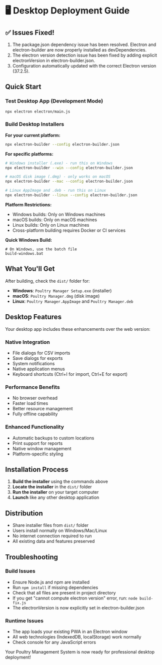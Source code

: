 # 🖥️ Desktop Deployment Guide

## ✅ Issues Fixed!
1. The package.json dependency issue has been resolved. Electron and electron-builder are now properly installed as devDependencies.
2. The electron version detection issue has been fixed by adding explicit electronVersion in electron-builder.json.
3. Configuration automatically updated with the correct Electron version (37.2.5).

## Quick Start

### Test Desktop App (Development Mode)
```bash
npx electron electron/main.js
```

### Build Desktop Installers

**For your current platform:**
```bash
npx electron-builder --config electron-builder.json
```

**For specific platforms:**
```bash
# Windows installer (.exe) - run this on Windows
npx electron-builder --win --config electron-builder.json

# macOS disk image (.dmg) - only works on macOS
npx electron-builder --mac --config electron-builder.json

# Linux AppImage and .deb - run this on Linux
npx electron-builder --linux --config electron-builder.json
```

**Platform Restrictions:**
- Windows builds: Only on Windows machines
- macOS builds: Only on macOS machines  
- Linux builds: Only on Linux machines
- Cross-platform building requires Docker or CI services

**Quick Windows Build:**
```batch
# On Windows, use the batch file
build-windows.bat
```

## What You'll Get

After building, check the `dist/` folder for:

- **Windows**: `Poultry Manager Setup.exe` (installer)
- **macOS**: `Poultry Manager.dmg` (disk image)
- **Linux**: `Poultry Manager.AppImage` and `Poultry Manager.deb`

## Desktop Features

Your desktop app includes these enhancements over the web version:

### Native Integration
- File dialogs for CSV imports
- Save dialogs for exports  
- System notifications
- Native application menus
- Keyboard shortcuts (Ctrl+I for import, Ctrl+E for export)

### Performance Benefits
- No browser overhead
- Faster load times
- Better resource management
- Fully offline capability

### Enhanced Functionality
- Automatic backups to custom locations
- Print support for reports
- Native window management
- Platform-specific styling

## Installation Process

1. **Build the installer** using the commands above
2. **Locate the installer** in the `dist/` folder
3. **Run the installer** on your target computer
4. **Launch** like any other desktop application

## Distribution

- Share installer files from `dist/` folder
- Users install normally on Windows/Mac/Linux  
- No internet connection required to run
- All existing data and features preserved

## Troubleshooting

### Build Issues
- Ensure Node.js and npm are installed
- Run `npm install` if missing dependencies
- Check that all files are present in project directory
- If you get "cannot compute electron version" error, run: `node build-fix.js`
- The electronVersion is now explicitly set in electron-builder.json

### Runtime Issues  
- The app loads your existing PWA in an Electron window
- All web technologies (IndexedDB, localStorage) work normally
- Check console for any JavaScript errors

Your Poultry Management System is now ready for professional desktop deployment!